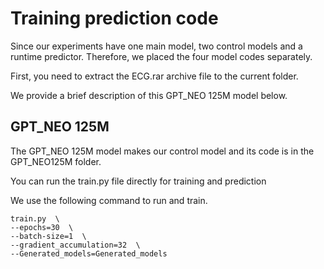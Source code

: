 # Training prediction code
Since our experiments have one main model, two control models and a runtime predictor. Therefore, we placed the four model codes separately.

First, you need to extract the ECG.rar archive file to the current folder.

We provide a brief description of this GPT_NEO 125M model below.



## GPT_NEO 125M
The GPT_NEO 125M model makes our control model and its code is in the GPT_NEO125M folder.

You can run the train.py file directly for training and prediction

We use the following command to run and train.

    train.py  \
    --epochs=30  \
    --batch-size=1  \
    --gradient_accumulation=32  \
    --Generated_models=Generated_models



